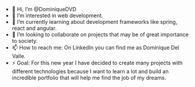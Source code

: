 - 👋 Hi, I’m @DominiqueDVD
- 👀 I’m interested in web development.
- 🌱 I’m currently learning about development frameworks like spring, react and angular.
- 💞️ I’m looking to collaborate on projects that may be of great importance to society.
- 📫 How to reach me: On LinkedIn you can find me as Dominique Del Valle.
- ⚡ Goal: For this new year I have decided to create many projects with different technologies because I want to learn a lot and build an incredible portfolio that will help me find the job of my dreams.
<!---
DominiqueDVD/DominiqueDVD is a ✨ special ✨ repository because its `README.md` (this file) appears on your GitHub profile.
You can click the Preview link to take a look at your changes.
--->
